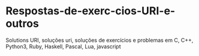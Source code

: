 # Respostas-de-exerc-cios-URI-e-outros
Solutions URI, soluções uri, soluções de exercícios e problemas em C, C++, Python3, Ruby, Haskell, Pascal, Lua, javascript
